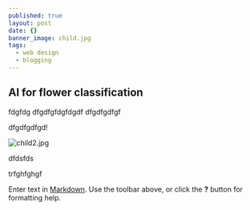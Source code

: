 ```yaml
---
published: true
layout: post
date: {}
banner_image: child.jpg
tags:
  - web design
  - blogging
---
```

## AI for flower classification

fdgfdg
dfgdfgfdgfdgdf
dfgdfgdfgf

dfgdfgdfgd!

![child2.jpg]({{site.baseurl}}/images/posts/child2.jpg)

dfdsfds

trfghfghgf



Enter text in [Markdown](http://daringfireball.net/projects/markdown/). Use the toolbar above, or click the **?** button for formatting help.
